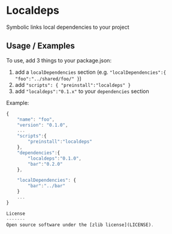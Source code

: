 Localdeps
=========

Symbolic links local dependencies to your project

Usage / Examples
----------------

To use, add 3 things to your package.json:
1. add a `localDependencies` section (e.g. `"localDependencies":{ "foo":"../shared/foo/" }`)
2. add `"scripts": { "preinstall":"localdeps" }`
3. add `"localdeps":"0.1.x"` to your `dependencies` section

Example:
```js
{
    "name": "foo",
    "version": "0.1.0",
    ...
    "scripts":{
        "preinstall":"localdeps"
    },
    "dependencies":{
        "localdeps":"0.1.0",
        "bar":"0.2.0"
    },

    "localDependencies": {
        "bar":"../bar"
    }
    ...
}

License
-------
Open source software under the [zlib license](LICENSE).